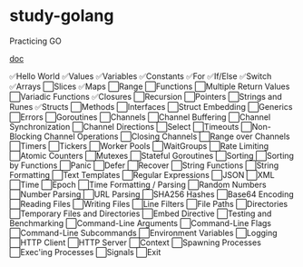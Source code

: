 # study-golang
Practicing GO

[doc](https://gobyexample.com/)


✅Hello World
✅Values
✅Variables
✅Constants
✅For
✅If/Else
✅Switch
✅Arrays
⬜️Slices
✅Maps
⬜️Range
⬜️Functions
⬜️Multiple Return Values
⬜️Variadic Functions
✅Closures
⬜️Recursion
⬜️Pointers
⬜️Strings and Runes
✅Structs
⬜️Methods
⬜️Interfaces
⬜️Struct Embedding
⬜️Generics
⬜️Errors
⬜️Goroutines
⬜️Channels
⬜️Channel Buffering
⬜️Channel Synchronization
⬜️Channel Directions
⬜️Select
⬜️Timeouts
⬜️Non-Blocking Channel Operations
⬜️Closing Channels
⬜️Range over Channels
⬜️Timers
⬜️Tickers
⬜️Worker Pools
⬜️WaitGroups
⬜️Rate Limiting
⬜️Atomic Counters
⬜️Mutexes
⬜️Stateful Goroutines
⬜️Sorting
⬜️Sorting by Functions
⬜️Panic
⬜️Defer
⬜️Recover
⬜️String Functions
⬜️String Formatting
⬜️Text Templates
⬜️Regular Expressions
⬜️JSON
⬜️XML
⬜️Time
⬜️Epoch
⬜️Time Formatting / Parsing
⬜️Random Numbers
⬜️Number Parsing
⬜️URL Parsing
⬜️SHA256 Hashes
⬜️Base64 Encoding
⬜️Reading Files
⬜️Writing Files
⬜️Line Filters
⬜️File Paths
⬜️Directories
⬜️Temporary Files and Directories
⬜️Embed Directive
⬜️Testing and Benchmarking
⬜️Command-Line Arguments
⬜️Command-Line Flags
⬜️Command-Line Subcommands
⬜️Environment Variables
⬜️Logging
⬜️HTTP Client
⬜️HTTP Server
⬜️Context
⬜️Spawning Processes
⬜️Exec'ing Processes
⬜️Signals
⬜️Exit